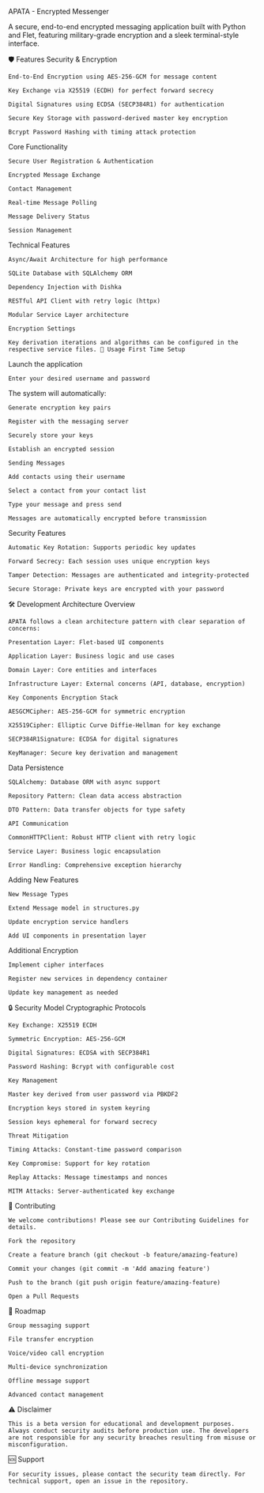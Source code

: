 APATA - Encrypted Messenger

A secure, end-to-end encrypted messaging application built with Python and Flet, featuring military-grade encryption and a sleek terminal-style interface.

🛡️ Features Security & Encryption

    End-to-End Encryption using AES-256-GCM for message content

    Key Exchange via X25519 (ECDH) for perfect forward secrecy

    Digital Signatures using ECDSA (SECP384R1) for authentication

    Secure Key Storage with password-derived master key encryption

    Bcrypt Password Hashing with timing attack protection

Core Functionality

    Secure User Registration & Authentication

    Encrypted Message Exchange

    Contact Management

    Real-time Message Polling

    Message Delivery Status

    Session Management

Technical Features

    Async/Await Architecture for high performance
    
    SQLite Database with SQLAlchemy ORM
    
    Dependency Injection with Dishka
    
    RESTful API Client with retry logic (httpx)
    
    Modular Service Layer architecture
    
    Encryption Settings

    Key derivation iterations and algorithms can be configured in the respective service files. 🎯 Usage First Time Setup

Launch the application

    Enter your desired username and password

The system will automatically:

    Generate encryption key pairs

    Register with the messaging server

    Securely store your keys

    Establish an encrypted session

    Sending Messages
    
    Add contacts using their username
    
    Select a contact from your contact list
    
    Type your message and press send
    
    Messages are automatically encrypted before transmission

Security Features

    Automatic Key Rotation: Supports periodic key updates
    
    Forward Secrecy: Each session uses unique encryption keys
    
    Tamper Detection: Messages are authenticated and integrity-protected
    
    Secure Storage: Private keys are encrypted with your password

🛠️ Development Architecture Overview

    APATA follows a clean architecture pattern with clear separation of concerns:
    
    Presentation Layer: Flet-based UI components
    
    Application Layer: Business logic and use cases
    
    Domain Layer: Core entities and interfaces
    
    Infrastructure Layer: External concerns (API, database, encryption)
    
    Key Components Encryption Stack
    
    AESGCMCipher: AES-256-GCM for symmetric encryption
    
    X25519Cipher: Elliptic Curve Diffie-Hellman for key exchange
    
    SECP384R1Signature: ECDSA for digital signatures
    
    KeyManager: Secure key derivation and management

Data Persistence

    SQLAlchemy: Database ORM with async support
    
    Repository Pattern: Clean data access abstraction
    
    DTO Pattern: Data transfer objects for type safety
    
    API Communication
    
    CommonHTTPClient: Robust HTTP client with retry logic
    
    Service Layer: Business logic encapsulation
    
    Error Handling: Comprehensive exception hierarchy

Adding New Features

    New Message Types

    Extend Message model in structures.py

    Update encryption service handlers

    Add UI components in presentation layer

Additional Encryption

    Implement cipher interfaces

    Register new services in dependency container

    Update key management as needed

🔒 Security Model Cryptographic Protocols

    Key Exchange: X25519 ECDH
    
    Symmetric Encryption: AES-256-GCM
    
    Digital Signatures: ECDSA with SECP384R1
    
    Password Hashing: Bcrypt with configurable cost
    
    Key Management
    
    Master key derived from user password via PBKDF2
    
    Encryption keys stored in system keyring
    
    Session keys ephemeral for forward secrecy
    
    Threat Mitigation
    
    Timing Attacks: Constant-time password comparison
    
    Key Compromise: Support for key rotation
    
    Replay Attacks: Message timestamps and nonces
    
    MITM Attacks: Server-authenticated key exchange

🤝 Contributing

    We welcome contributions! Please see our Contributing Guidelines for details.
    
    Fork the repository
    
    Create a feature branch (git checkout -b feature/amazing-feature)
    
    Commit your changes (git commit -m 'Add amazing feature')
    
    Push to the branch (git push origin feature/amazing-feature)

    Open a Pull Requests

🚧 Roadmap

    Group messaging support
    
    File transfer encryption
    
    Voice/video call encryption
    
    Multi-device synchronization
    
    Offline message support
    
    Advanced contact management

⚠️ Disclaimer

    This is a beta version for educational and development purposes. Always conduct security audits before production use. The developers are not responsible for any security breaches resulting from misuse or misconfiguration.

🆘 Support

    For security issues, please contact the security team directly. For technical support, open an issue in the repository.
